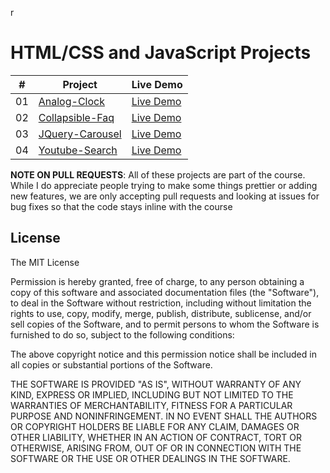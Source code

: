 r

# HTML/CSS and JavaScript Projects

|  #  | Project                                                                                      | Live Demo                                                                             |
| :-: | -------------------------------------------------------------------------------------------- | ------------------------------------------------------------------------------------- |
| 01  | [Analog-Clock](https://github.com/myashok/SMALL-CSS-COMPONENTS/tree/master/theme_lock)       | [Live Demo](https://myashok.github.io/SMALL-CSS-COMPONENTS/theme_clock/index.html)    |
| 02  | [Collapsible-Faq](https://github.com/myashok/SMALL-CSS-COMPONENTS/tree/master/faq)           | [Live Demo](https://myashok.github.io/SMALL-CSS-COMPONENTS/faq/index.html)            |
| 03  | [JQuery-Carousel](https://github.com/myashok/SMALL-CSS-COMPONENTS/tree/master/carousel)      | [Live Demo](https://myashok.github.io/SMALL-CSS-COMPONENTS/carousel/index.html)       |
| 04  | [Youtube-Search](https://github.com/myashok/SMALL-CSS-COMPONENTS/tree/master/youtube_search) | [Live Demo](https://myashok.github.io/SMALL-CSS-COMPONENTS/youtube_search/index.html) |

**NOTE ON PULL REQUESTS**: All of these projects are part of the course. While I do appreciate people trying to make some things prettier or adding new features, we are only accepting pull requests and looking at issues for bug fixes so that the code stays inline with the course

## License

The MIT License

Permission is hereby granted, free of charge, to any person obtaining a copy
of this software and associated documentation files (the "Software"), to deal
in the Software without restriction, including without limitation the rights
to use, copy, modify, merge, publish, distribute, sublicense, and/or sell
copies of the Software, and to permit persons to whom the Software is
furnished to do so, subject to the following conditions:

The above copyright notice and this permission notice shall be included in
all copies or substantial portions of the Software.

THE SOFTWARE IS PROVIDED "AS IS", WITHOUT WARRANTY OF ANY KIND, EXPRESS OR
IMPLIED, INCLUDING BUT NOT LIMITED TO THE WARRANTIES OF MERCHANTABILITY,
FITNESS FOR A PARTICULAR PURPOSE AND NONINFRINGEMENT. IN NO EVENT SHALL THE
AUTHORS OR COPYRIGHT HOLDERS BE LIABLE FOR ANY CLAIM, DAMAGES OR OTHER
LIABILITY, WHETHER IN AN ACTION OF CONTRACT, TORT OR OTHERWISE, ARISING FROM,
OUT OF OR IN CONNECTION WITH THE SOFTWARE OR THE USE OR OTHER DEALINGS IN
THE SOFTWARE.
